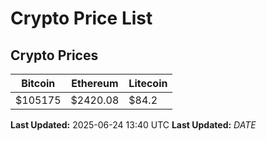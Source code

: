 # Crypto Price List

## Crypto Prices
| Bitcoin | Ethereum | Litecoin |
| ------- | -------- | -------- |
| $105175 | $2420.08 | $84.2 |
**Last Updated:** 2025-06-24 13:40 UTC
**Last Updated:** $DATE$
